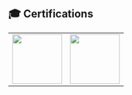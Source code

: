 ## 🎓 Certifications

<table>
  <tr>
    <td align="center">
      <a href="https://www.credly.com/badges/5d9c27e7-2176-4318-bc72-c6aeb4815970/public_url">
        <img src="https://images.credly.com/size/220x220/images/5bdd6a39-3e03-4444-9510-ecff80c9ce79/image.png" width="100"><br> 
      </a>
    </td>
    <td align="center">
      <a href="https://www.credly.com/badges/f3f4154e-9a88-48e9-82b5-ce129d118ef1/public_url">
        <img src="https://images.credly.com/size/220x220/images/af8c6b4e-fc31-47c4-8dcb-eb7a2065dc5b/I2CS__1_.png" width="100"><br>
      </a>
    </td>
  </tr>
</table>
